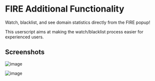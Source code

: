 # FIRE Additional Functionality
Watch, blacklist, and see domain statistics directly from the FIRE popup!

This userscript aims at making the watch/blacklist process easier for experienced users.

## Screenshots

![image](https://user-images.githubusercontent.com/38133098/137360217-b0665e90-3361-4b26-a5c7-2580b05f13b4.png)

![image](https://user-images.githubusercontent.com/38133098/137360669-db591d3c-a513-4918-9d1a-9e1408586d58.png)

